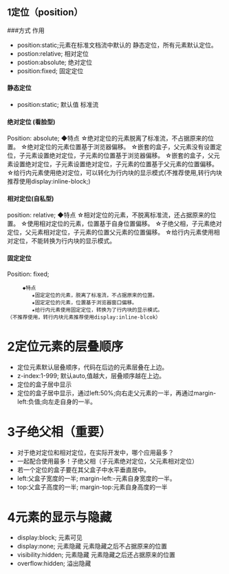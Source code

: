 ## 1定位（position）
###方式	作用
* position:static;元素在标准文档流中默认的	静态定位，所有元素默认定位。
* postion:relative;	相对定位
* postion:absolute;	绝对定位
* position:fixed;	固定定位
#### 静态定位 
* position:static;  默认值   标准流
#### 绝对定位 (看脸型)
   Position: absolute;
      ◆特点
          ☆绝对定位的元素脱离了标准流，不占据原来的位置。
          ☆绝对定位的元素位置基于浏览器偏移。
       ☆嵌套的盒子，父元素没有设置定位，子元素设置绝对定位，子元素的位置基于浏览器偏移。
       ☆嵌套的盒子，父元素设置绝对定位，子元素设置绝对定位，子元素的位置基于父元素的位置偏移。
       ☆给行内元素使用绝对定位，可以转化为行内块的显示模式(不推荐使用,转行内块推荐使用display:inline-block;)
#### 相对定位(自私型)

position: relative;
    ◆特点
      ☆相对定位的元素，不脱离标准流，还占据原来的位置。
      ☆使用相对定位的元素，位置基于自身位置偏移。
      ☆子绝父相，子元素绝对定位，父元素相对定位，子元素的位置父元素的位置偏移。
     ☆给行内元素使用相对定位，不能转换为行内块的显示模式。

#### 固定定位
Position: fixed;

         ◆特点
            ★固定定位的元素，脱离了标准流，不占据原来的位置。
            ★固定定位的元素，位置基于浏览器窗口偏移。
            ★给行内元素使用固定定位，转换为了行内块的显示模式。						（不推荐使用，转行内块元素推荐使用display:inline-blcok）
# 2定位元素的层叠顺序
* 定位元素默认层叠顺序，代码在后边的元素层叠在上边。
* z-index:1-999;  默认auto,值越大，层叠顺序越在上边。
* 定位的盒子居中显示
* 定位的盒子居中显示，通过left:50%;向右走父元素的一半，再通过margin-left:负值;向左走自身的一半。

# 3子绝父相（重要）
* 对于绝对定位和相对定位，在实际开发中，哪个应用最多？
* 一起配合使用最多！子绝父相（子元素绝对定位，父元素相对定位）
* 若一个定位的盒子要在其父盒子中水平垂直居中。
* left:父盒子宽度的一半;  margin-left:-元素自身宽度的一半。
* top:父盒子高度的一半;  margin-top:元素自身高度的一半
# 4元素的显示与隐藏
* display:block; 元素可见  
* display:none; 元素隐藏  元素隐藏之后不占据原来的位置
* visibility:hidden;  元素隐藏  元素隐藏之后还占据原来的位置
* overflow:hidden;  溢出隐藏